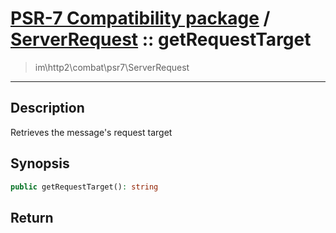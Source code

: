 # [PSR-7 Compatibility package](combat.md) / [ServerRequest](combat-ServerRequest.md) :: getRequestTarget
 > im\http2\combat\psr7\ServerRequest
____

## Description
Retrieves the message's request target

## Synopsis
```php
public getRequestTarget(): string
```

## Return

